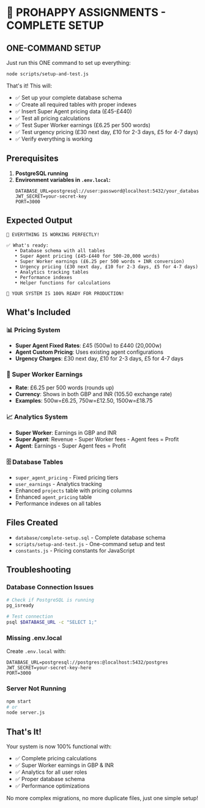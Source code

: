# 🚀 PROHAPPY ASSIGNMENTS - COMPLETE SETUP

## ONE-COMMAND SETUP

Just run this ONE command to set up everything:

```bash
node scripts/setup-and-test.js
```

That's it! This will:
- ✅ Set up your complete database schema
- ✅ Create all required tables with proper indexes
- ✅ Insert Super Agent pricing data (£45-£440)
- ✅ Test all pricing calculations
- ✅ Test Super Worker earnings (£6.25 per 500 words)
- ✅ Test urgency pricing (£30 next day, £10 for 2-3 days, £5 for 4-7 days)
- ✅ Verify everything is working

## Prerequisites

1. **PostgreSQL running**
2. **Environment variables in `.env.local`:**
   ```
   DATABASE_URL=postgresql://user:password@localhost:5432/your_database
   JWT_SECRET=your-secret-key
   PORT=3000
   ```

## Expected Output

```
🎉 EVERYTHING IS WORKING PERFECTLY!

✅ What's ready:
   • Database schema with all tables
   • Super Agent pricing (£45-£440 for 500-20,000 words)
   • Super Worker earnings (£6.25 per 500 words + INR conversion)
   • Urgency pricing (£30 next day, £10 for 2-3 days, £5 for 4-7 days)
   • Analytics tracking tables
   • Performance indexes
   • Helper functions for calculations

🚀 YOUR SYSTEM IS 100% READY FOR PRODUCTION!
```

## What's Included

### 📊 Pricing System
- **Super Agent Fixed Rates**: £45 (500w) to £440 (20,000w)
- **Agent Custom Pricing**: Uses existing agent configurations
- **Urgency Charges**: £30 next day, £10 for 2-3 days, £5 for 4-7 days

### 👷 Super Worker Earnings
- **Rate**: £6.25 per 500 words (rounds up)
- **Currency**: Shows in both GBP and INR (105.50 exchange rate)
- **Examples**: 500w=£6.25, 750w=£12.50, 1500w=£18.75

### 📈 Analytics System
- **Super Worker**: Earnings in GBP and INR
- **Super Agent**: Revenue - Super Worker fees - Agent fees = Profit
- **Agent**: Earnings - Super Agent fees = Profit

### 🗄️ Database Tables
- `super_agent_pricing` - Fixed pricing tiers
- `user_earnings` - Analytics tracking
- Enhanced `projects` table with pricing columns
- Enhanced `agent_pricing` table
- Performance indexes on all tables

## Files Created

- `database/complete-setup.sql` - Complete database schema
- `scripts/setup-and-test.js` - One-command setup and test
- `constants.js` - Pricing constants for JavaScript

## Troubleshooting

### Database Connection Issues
```bash
# Check if PostgreSQL is running
pg_isready

# Test connection
psql $DATABASE_URL -c "SELECT 1;"
```

### Missing .env.local
Create `.env.local` with:
```
DATABASE_URL=postgresql://postgres:@localhost:5432/postgres
JWT_SECRET=your-secret-key-here
PORT=3000
```

### Server Not Running
```bash
npm start
# or
node server.js
```

## That's It!

Your system is now 100% functional with:
- ✅ Complete pricing calculations
- ✅ Super Worker earnings in GBP & INR
- ✅ Analytics for all user roles
- ✅ Proper database schema
- ✅ Performance optimizations

No more complex migrations, no more duplicate files, just one simple setup!